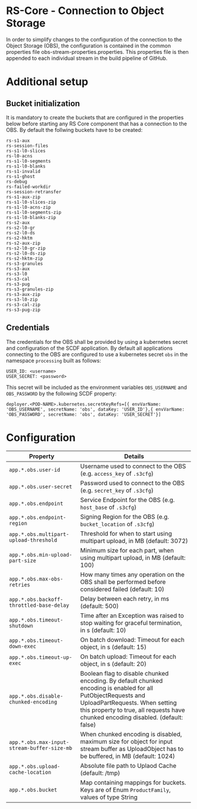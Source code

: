 # RS-Core - Connection to Object Storage

In order to simplify changes to the configuration of the connection to the Object Storage (OBS), the configuration is contained in the common properties file obs-stream-properties.properties.
This properties file is then appended to each individual stream in the build pipeline of GitHub.

# Additional setup

## Bucket initialization

It is mandatory to create the buckets that are configured in the properties below before starting any RS Core component that has a connection to the OBS. 
By default the follwing buckets have to be created:

```
rs-s1-aux
rs-session-files
rs-s1-l0-slices
rs-l0-acns
rs-s1-l0-segments
rs-s1-l0-blanks
rs-s1-invalid
rs-s1-ghost
rs-debug
rs-failed-workdir
rs-session-retransfer
rs-s1-aux-zip
rs-s1-l0-slices-zip
rs-s1-l0-acns-zip
rs-s1-l0-segments-zip
rs-s1-l0-blanks-zip
rs-s2-aux
rs-s2-l0-gr
rs-s2-l0-ds
rs-s2-hktm
rs-s2-aux-zip
rs-s2-l0-gr-zip
rs-s2-l0-ds-zip
rs-s2-hktm-zip
rs-s3-granules
rs-s3-aux
rs-s3-l0
rs-s3-cal
rs-s3-pug
rs-s3-granules-zip
rs-s3-aux-zip
rs-s3-l0-zip
rs-s3-cal-zip
rs-s3-pug-zip
```

## Credentials

The credentials for the OBS shall be provided by using a kubernetes secret and configuration of the SCDF application. 
By default all applications connecting to the OBS are configured to use a kubernetes secret `obs` in the namespace `processing` built as follows:

```
USER_ID: <username>
USER_SECRET: <password>
```

This secret will be included as the environment variables `OBS_USERNAME` and `OBS_PASSWORD` by the following SCDF property:

```
deployer.<POD-NAME>.kubernetes.secretKeyRefs=[{ envVarName: 'OBS_USERNAME', secretName: 'obs', dataKey: 'USER_ID'},{ envVarName: 'OBS_PASSWORD', secretName: 'obs', dataKey: 'USER_SECRET'}]
```

# Configuration

| Property | Details |
|-|-|
|`app.*.obs.user-id`| Username used to connect to the OBS (e.g. `access_key` of `.s3cfg`) |
|`app.*.obs.user-secret`| Password used to connect to the OBS (e.g. `secret_key` of `.s3cfg`) |
|`app.*.obs.endpoint`| Service Endpoint for the OBS (e.g. `host_base` of `.s3cfg`) |
|`app.*.obs.endpoint-region`| Signing Region for the OBS (e.g. `bucket_location` of `.s3cfg`) |
|`app.*.obs.multipart-upload-threshold`| Threshold for when to start using multipart upload, in MB (default: 3072) |
|`app.*.obs.min-upload-part-size`| Minimum size for each part, when using multipart upload, in MB (default: 100) |
|`app.*.obs.max-obs-retries`| How many times any operation on the OBS shall be performed before considered failed (default: 10) |
|`app.*.obs.backoff-throttled-base-delay`| Delay between each retry, in ms (default: 500) |
|`app.*.obs.timeout-shutdown`| Time after an Exception was raised to stop waiting for graceful termination, in s (default: 10) |
|`app.*.obs.timeout-down-exec`| On batch download: Timeout for each object, in s (default: 15) |
|`app.*.obs.timeout-up-exec`| On batch upload: Timeout for each object, in s (default: 20) |
|`app.*.obs.disable-chunked-encoding`| Boolean flag to disable chunked encoding. By default chunked encoding is enabled for all PutObjectRequests and UploadPartRequests. When setting this property to true, all requests have chunked encoding disabled. (default: false) |
|`app.*.obs.max-input-stream-buffer-size-mb`| When chunked encoding is disabled, maximum size for object for input stream buffer as UploadObject has to be buffered, in MB (default: 1024) |
|`app.*.obs.upload-cache-location`| Absolute file path to Uplaod Cache (default: /tmp) |
|`app.*.obs.bucket`| Map containing mappings for buckets. Keys are of Enum `ProductFamily`, values of type String |
